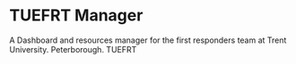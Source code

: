 # TUEFRT Manager
A Dashboard and resources manager for the first responders team at Trent University. Peterborough. TUEFRT

